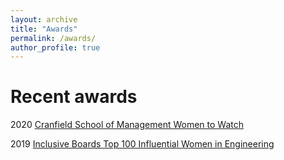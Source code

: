 ```yaml
---
layout: archive
title: "Awards"
permalink: /awards/
author_profile: true
---
```

Recent awards
======
2020
[Cranfield School of Management Women to Watch](https://www.cranfield.ac.uk/som/research-centres/gender-leadership-and-inclusion-centre/women-to-watch)

2019
[Inclusive Boards Top 100 Influential Women in Engineering](https://www.inclusiveboards.co.uk/wie100)
